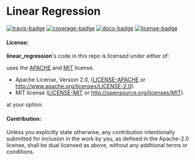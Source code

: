 # Linear Regression

[![travis-badge][]][travis] [![coverage-badge][]][coverage] [![docs-badge][]][docs] [![license-badge][]][license]

[license-badge]: https://img.shields.io/crates/l/cublas.svg?style=flat-square
[license]: https://github.com/adjivas/linear_regression/blob/master/README.md#license
[docs-badge]: https://img.shields.io/badge/API-docs-blue.svg?style=flat-square
[docs]: https://adjivas.github.io/linear-regression/linear_regression/
[travis-badge]: https://travis-ci.org/adjivas/linear_regression.svg?branch=master&style=flat-square
[travis]: https://travis-ci.org/adjivas/linear_regression
[coverage-badge]: https://coveralls.io/repos/github/adjivas/linear-regression/badge.svg?branch=master&style=flat-square
[coverage]: https://coveralls.io/github/adjivas/linear-regression?branch=master

#### License:
**linear_regression**'s code in this repo is licensed under either of:

uses the [APACHE][license-mit] and [MIT][license-apache] license.
 * Apache License, Version 2.0, ([LICENSE-APACHE](LICENSE-APACHE) or http://www.apache.org/licenses/LICENSE-2.0).
 * MIT license ([LICENSE-MIT](LICENSE-MIT) or http://opensource.org/licenses/MIT).

[license-apache]: https://github.com/adjivas/linear_regression/blob/master/LICENSE-APACHE
[license-mit]: https://github.com/adjivas/linear_regression/blob/master/LICENSE-MIT

at your option.

#### Contribution:

Unless you explicitly state otherwise, any contribution intentionally submitted for inclusion in the work by you, as defined in the Apache-2.0 license, shall be dual licensed as above, without any additional terms or conditions.
